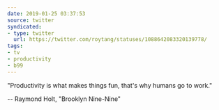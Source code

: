 ```yaml
---
date: 2019-01-25 03:37:53
source: twitter
syndicated:
- type: twitter
  url: https://twitter.com/roytang/statuses/1088642083320139778/
tags:
- tv
- productivity
- b99
---
```


"Productivity is what makes things fun, that's why humans go to work." 

-- Raymond Holt, "Brooklyn Nine-Nine"